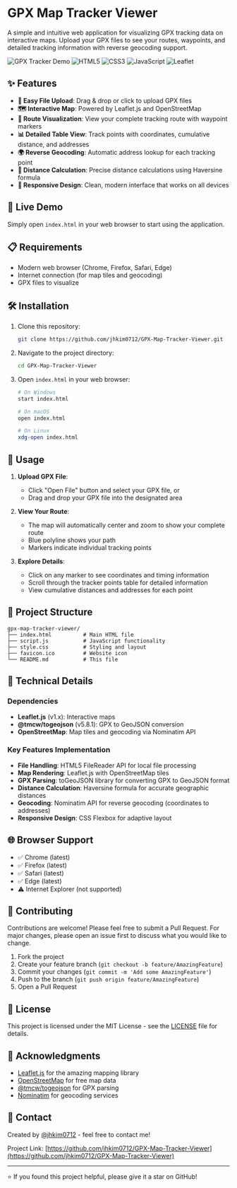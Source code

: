 # GPX Map Tracker Viewer

A simple and intuitive web application for visualizing GPX tracking data on interactive maps. Upload your GPX files to see your routes, waypoints, and detailed tracking information with reverse geocoding support.

![GPX Tracker Demo](https://img.shields.io/badge/demo-live-brightgreen) ![HTML5](https://img.shields.io/badge/HTML5-E34F26?logo=html5&logoColor=white) ![CSS3](https://img.shields.io/badge/CSS3-1572B6?logo=css3&logoColor=white) ![JavaScript](https://img.shields.io/badge/JavaScript-F7DF1E?logo=javascript&logoColor=black) ![Leaflet](https://img.shields.io/badge/Leaflet-199900?logo=leaflet&logoColor=white)

## ✨ Features

- **📁 Easy File Upload**: Drag & drop or click to upload GPX files
- **🗺️ Interactive Map**: Powered by Leaflet.js and OpenStreetMap
- **📍 Route Visualization**: View your complete tracking route with waypoint markers
- **📊 Detailed Table View**: Track points with coordinates, cumulative distance, and addresses
- **🌍 Reverse Geocoding**: Automatic address lookup for each tracking point
- **📏 Distance Calculation**: Precise distance calculations using Haversine formula
- **🎨 Responsive Design**: Clean, modern interface that works on all devices

## 🚀 Live Demo

Simply open `index.html` in your web browser to start using the application.

## 📋 Requirements

- Modern web browser (Chrome, Firefox, Safari, Edge)
- Internet connection (for map tiles and geocoding)
- GPX files to visualize

## 🛠️ Installation

1. Clone this repository:
   ```bash
   git clone https://github.com/jhkim0712/GPX-Map-Tracker-Viewer.git
   ```

2. Navigate to the project directory:
   ```bash
   cd GPX-Map-Tracker-Viewer
   ```

3. Open `index.html` in your web browser:
   ```bash
   # On Windows
   start index.html
   
   # On macOS
   open index.html
   
   # On Linux
   xdg-open index.html
   ```

## 📖 Usage

1. **Upload GPX File**: 
   - Click "Open File" button and select your GPX file, or
   - Drag and drop your GPX file into the designated area

2. **View Your Route**:
   - The map will automatically center and zoom to show your complete route
   - Blue polyline shows your path
   - Markers indicate individual tracking points

3. **Explore Details**:
   - Click on any marker to see coordinates and timing information
   - Scroll through the tracker points table for detailed information
   - View cumulative distances and addresses for each point

## 📁 Project Structure

```
gpx-map-tracker-viewer/
├── index.html          # Main HTML file
├── script.js           # JavaScript functionality
├── style.css           # Styling and layout
├── favicon.ico         # Website icon
└── README.md           # This file
```

## 🔧 Technical Details

### Dependencies
- **Leaflet.js** (v1.x): Interactive maps
- **@tmcw/togeojson** (v5.8.1): GPX to GeoJSON conversion
- **OpenStreetMap**: Map tiles and geocoding via Nominatim API

### Key Features Implementation
- **File Handling**: HTML5 FileReader API for local file processing
- **Map Rendering**: Leaflet.js with OpenStreetMap tiles
- **GPX Parsing**: toGeoJSON library for converting GPX to GeoJSON format
- **Distance Calculation**: Haversine formula for accurate geographic distances
- **Geocoding**: Nominatim API for reverse geocoding (coordinates to addresses)
- **Responsive Design**: CSS Flexbox for adaptive layout

## 🌐 Browser Support

- ✅ Chrome (latest)
- ✅ Firefox (latest)
- ✅ Safari (latest)
- ✅ Edge (latest)
- ⚠️ Internet Explorer (not supported)

## 🤝 Contributing

Contributions are welcome! Please feel free to submit a Pull Request. For major changes, please open an issue first to discuss what you would like to change.

1. Fork the project
2. Create your feature branch (`git checkout -b feature/AmazingFeature`)
3. Commit your changes (`git commit -m 'Add some AmazingFeature'`)
4. Push to the branch (`git push origin feature/AmazingFeature`)
5. Open a Pull Request

## 📝 License

This project is licensed under the MIT License - see the [LICENSE](LICENSE) file for details.

## 🙏 Acknowledgments

- [Leaflet.js](https://leafletjs.com/) for the amazing mapping library
- [OpenStreetMap](https://www.openstreetmap.org/) for free map data
- [@tmcw/togeojson](https://github.com/tmcw/togeojson) for GPX parsing
- [Nominatim](https://nominatim.org/) for geocoding services

## 📧 Contact

Created by [@jhkim0712](https://github.com/jhkim0712) - feel free to contact me!

Project Link: [https://github.com/jhkim0712/GPX-Map-Tracker-Viewer](https://github.com/jhkim0712/GPX-Map-Tracker-Viewer)

---

⭐ If you found this project helpful, please give it a star on GitHub!